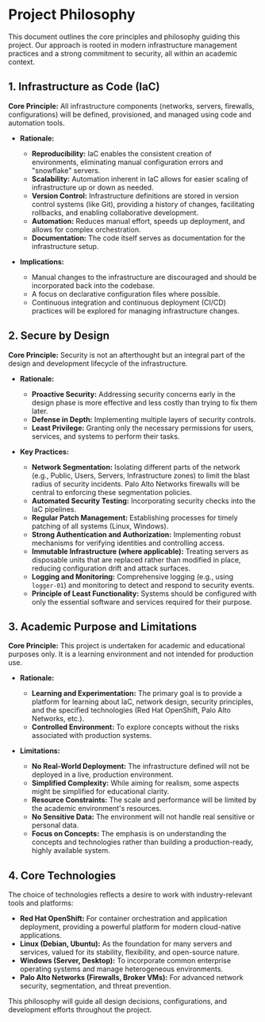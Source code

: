 # Project Philosophy

This document outlines the core principles and philosophy guiding this project. Our approach is rooted in modern infrastructure management practices and a strong commitment to security, all within an academic context.

## 1. Infrastructure as Code (IaC)

**Core Principle:** All infrastructure components (networks, servers, firewalls, configurations) will be defined, provisioned, and managed using code and automation tools.

*   **Rationale:**
    *   **Reproducibility:** IaC enables the consistent creation of environments, eliminating manual configuration errors and "snowflake" servers.
    *   **Scalability:** Automation inherent in IaC allows for easier scaling of infrastructure up or down as needed.
    *   **Version Control:** Infrastructure definitions are stored in version control systems (like Git), providing a history of changes, facilitating rollbacks, and enabling collaborative development.
    *   **Automation:** Reduces manual effort, speeds up deployment, and allows for complex orchestration.
    *   **Documentation:** The code itself serves as documentation for the infrastructure setup.

*   **Implications:**
    *   Manual changes to the infrastructure are discouraged and should be incorporated back into the codebase.
    *   A focus on declarative configuration files where possible.
    *   Continuous integration and continuous deployment (CI/CD) practices will be explored for managing infrastructure changes.

## 2. Secure by Design

**Core Principle:** Security is not an afterthought but an integral part of the design and development lifecycle of the infrastructure.

*   **Rationale:**
    *   **Proactive Security:** Addressing security concerns early in the design phase is more effective and less costly than trying to fix them later.
    *   **Defense in Depth:** Implementing multiple layers of security controls.
    *   **Least Privilege:** Granting only the necessary permissions for users, services, and systems to perform their tasks.

*   **Key Practices:**
    *   **Network Segmentation:** Isolating different parts of the network (e.g., Public, Users, Servers, Infrastructure zones) to limit the blast radius of security incidents. Palo Alto Networks firewalls will be central to enforcing these segmentation policies.
    *   **Automated Security Testing:** Incorporating security checks into the IaC pipelines.
    *   **Regular Patch Management:** Establishing processes for timely patching of all systems (Linux, Windows).
    *   **Strong Authentication and Authorization:** Implementing robust mechanisms for verifying identities and controlling access.
    *   **Immutable Infrastructure (where applicable):** Treating servers as disposable units that are replaced rather than modified in place, reducing configuration drift and attack surfaces.
    *   **Logging and Monitoring:** Comprehensive logging (e.g., using `logger-01`) and monitoring to detect and respond to security events.
    *   **Principle of Least Functionality:** Systems should be configured with only the essential software and services required for their purpose.

## 3. Academic Purpose and Limitations

**Core Principle:** This project is undertaken for academic and educational purposes only. It is a learning environment and not intended for production use.

*   **Rationale:**
    *   **Learning and Experimentation:** The primary goal is to provide a platform for learning about IaC, network design, security principles, and the specified technologies (Red Hat OpenShift, Palo Alto Networks, etc.).
    *   **Controlled Environment:** To explore concepts without the risks associated with production systems.

*   **Limitations:**
    *   **No Real-World Deployment:** The infrastructure defined will not be deployed in a live, production environment.
    *   **Simplified Complexity:** While aiming for realism, some aspects might be simplified for educational clarity.
    *   **Resource Constraints:** The scale and performance will be limited by the academic environment's resources.
    *   **No Sensitive Data:** The environment will not handle real sensitive or personal data.
    *   **Focus on Concepts:** The emphasis is on understanding the concepts and technologies rather than building a production-ready, highly available system.

## 4. Core Technologies

The choice of technologies reflects a desire to work with industry-relevant tools and platforms:

*   **Red Hat OpenShift:** For container orchestration and application deployment, providing a powerful platform for modern cloud-native applications.
*   **Linux (Debian, Ubuntu):** As the foundation for many servers and services, valued for its stability, flexibility, and open-source nature.
*   **Windows (Server, Desktop):** To incorporate common enterprise operating systems and manage heterogeneous environments.
*   **Palo Alto Networks (Firewalls, Broker VMs):** For advanced network security, segmentation, and threat prevention.

This philosophy will guide all design decisions, configurations, and development efforts throughout the project.
